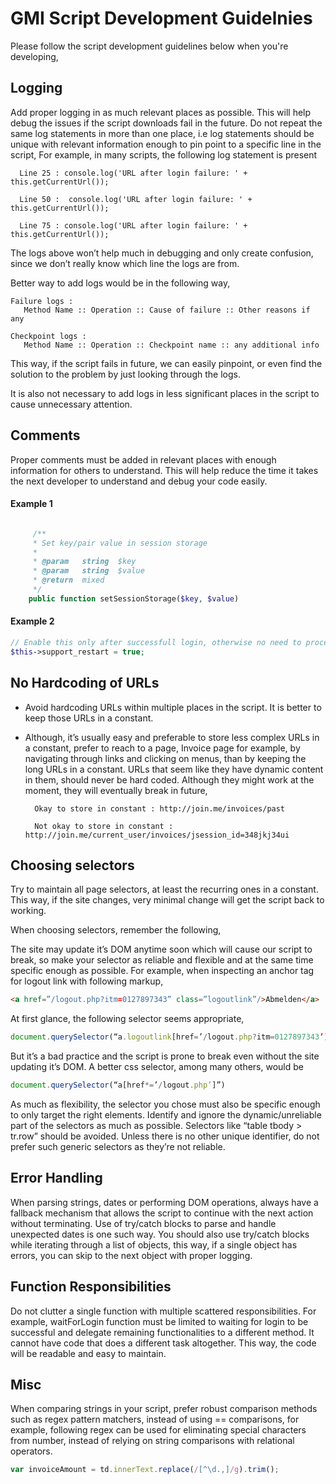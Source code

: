
# GMI Script Development Guidelnies

Please follow the script development guidelines below when you're developing,

## Logging 

Add proper logging in as much relevant places as possible. This will help debug the issues if the script downloads fail in the future.  Do not repeat the same log statements in more than one place, i.e log statements should be unique with relevant information enough to pin point to a specific line in the script, For example, in many scripts, the following log statement is present

      Line 25 : console.log('URL after login failure: ' + this.getCurrentUrl());

      Line 50 :  console.log('URL after login failure: ' + this.getCurrentUrl());

      Line 75 : console.log('URL after login failure: ' + this.getCurrentUrl());

The logs above won’t help much in debugging and only create confusion, since we don’t really know which line the logs are from.

Better way to add logs would be in the following way,

    Failure logs :
       Method Name :: Operation :: Cause of failure :: Other reasons if any

    Checkpoint logs :
       Method Name :: Operation :: Checkpoint name :: any additional info

This way, if the script fails in future, we can easily pinpoint, or even find the solution to the problem by just looking through the logs.

It is also not necessary to add logs in less significant places in the script to cause unnecessary attention. 


## Comments
Proper comments must be added in relevant places with enough information for others to understand. This will help reduce the time it takes the next developer to understand and debug your code easily. 

#### Example 1
``` php

     /**
	 * Set key/pair value in session storage
	 *
	 * @param	string	$key
	 * @param	string	$value
	 * @return	mixed
	 */
	public function setSessionStorage($key, $value)
```


#### Example 2
``` php
// Enable this only after successfull login, otherwise no need to process restart
$this->support_restart = true;

```




## No Hardcoding of URLs

* Avoid hardcoding URLs within multiple places in the script. It is better to keep those URLs in a constant.
* Although, it’s usually easy and preferable to store less complex URLs in a constant, prefer to reach to a page, Invoice page for example, by navigating through links and clicking on menus, than by keeping the long URLs in a constant. 
URLs that seem like they have dynamic content in them, should never be hard coded. Although they might work at the moment, they will eventually break in future,


        Okay to store in constant : http://join.me/invoices/past

        Not okay to store in constant : http://join.me/current_user/invoices/jsession_id=348jkj34ui



## Choosing selectors

Try to maintain all page selectors, at least the recurring ones in a constant. This way, if the site changes, very minimal change will get the script back to working.


When choosing selectors, remember the following, 

  The site may update it’s DOM anytime soon which will cause our script to break, so make your
 selector as reliable and flexible and at the same time specific enough as possible. 
For example, when inspecting an anchor tag for logout link with following markup, 
``` html
<a href=”/logout.php?itm=0127897343” class=”logoutlink”/>Abmelden</a>
```

   At first glance, the following selector seems appropriate,
``` javascript 
document.querySelector(“a.logoutlink[href=’/logout.php?itm=0127897343’]”)
```
But it’s a bad practice and the script is prone to break even without the site updating it’s DOM.
A better css selector, among many others, would be 
```javascript
document.querySelector(“a[href*=’/logout.php’]”)
```
As much as flexibility, the selector you chose must also be specific enough to only target the right elements. 
            Identify and ignore the dynamic/unreliable part of the selectors as much as possible. 
Selectors like “table tbody > tr.row” should be avoided. Unless there is no other unique identifier,
 do not prefer such generic selectors as they’re not reliable.


## Error Handling
   When parsing strings, dates or performing DOM operations, always have a fallback mechanism that allows the script to continue with the next action without terminating. Use of try/catch blocks to parse and handle unexpected dates is one such way. You should also use try/catch blocks while iterating through a list of objects, this way, if a single object has errors, you can skip to the next object with proper logging.


## Function Responsibilities
Do not clutter a single function with multiple scattered responsibilities. For example, waitForLogin function must be limited to waiting for login to be successful and delegate remaining functionalities to a different method. It cannot have code that does a different task altogether.  This way, the code will be readable and easy to maintain.

## Misc

When comparing strings in your script, prefer robust comparison methods such as regex pattern matchers, instead of using == comparisons,
 for example, following regex can be used for eliminating special characters from number, instead of relying on string comparisons with relational operators. 
``` javascript    
var invoiceAmount = td.innerText.replace(/[^\d.,]/g).trim();
```


    


